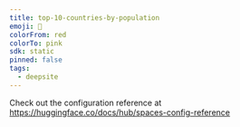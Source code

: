 ```yaml
---
title: top-10-countries-by-population
emoji: 🐳
colorFrom: red
colorTo: pink
sdk: static
pinned: false
tags:
  - deepsite
---
```


Check out the configuration reference at https://huggingface.co/docs/hub/spaces-config-reference